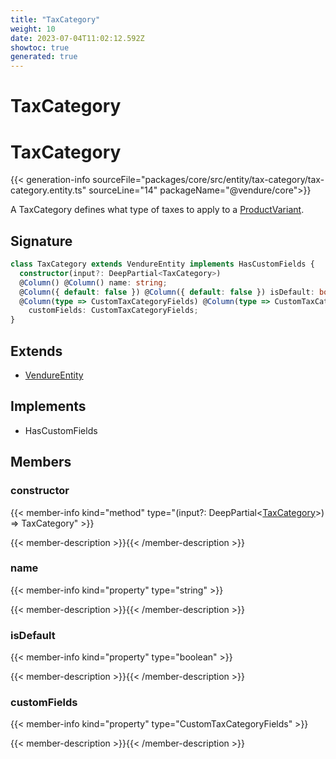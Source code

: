 ```yaml
---
title: "TaxCategory"
weight: 10
date: 2023-07-04T11:02:12.592Z
showtoc: true
generated: true
---
```

<!-- This file was generated from the Vendure source. Do not modify. Instead, re-run the "docs:build" script -->

# TaxCategory
<div class="symbol">


# TaxCategory

{{< generation-info sourceFile="packages/core/src/entity/tax-category/tax-category.entity.ts" sourceLine="14" packageName="@vendure/core">}}

A TaxCategory defines what type of taxes to apply to a <a href='/typescript-api/entities/product-variant#productvariant'>ProductVariant</a>.

## Signature

```TypeScript
class TaxCategory extends VendureEntity implements HasCustomFields {
  constructor(input?: DeepPartial<TaxCategory>)
  @Column() @Column() name: string;
  @Column({ default: false }) @Column({ default: false }) isDefault: boolean;
  @Column(type => CustomTaxCategoryFields) @Column(type => CustomTaxCategoryFields)
    customFields: CustomTaxCategoryFields;
}
```
## Extends

 * <a href='/typescript-api/entities/vendure-entity#vendureentity'>VendureEntity</a>


## Implements

 * HasCustomFields


## Members

### constructor

{{< member-info kind="method" type="(input?: DeepPartial&#60;<a href='/typescript-api/entities/tax-category#taxcategory'>TaxCategory</a>&#62;) => TaxCategory"  >}}

{{< member-description >}}{{< /member-description >}}

### name

{{< member-info kind="property" type="string"  >}}

{{< member-description >}}{{< /member-description >}}

### isDefault

{{< member-info kind="property" type="boolean"  >}}

{{< member-description >}}{{< /member-description >}}

### customFields

{{< member-info kind="property" type="CustomTaxCategoryFields"  >}}

{{< member-description >}}{{< /member-description >}}


</div>
